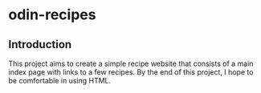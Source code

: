 # odin-recipes
## Introduction
This project aims to create a simple recipe website that consists of a main index page with links to a few recipes. By the end of this project, I hope to be comfortable in using HTML.